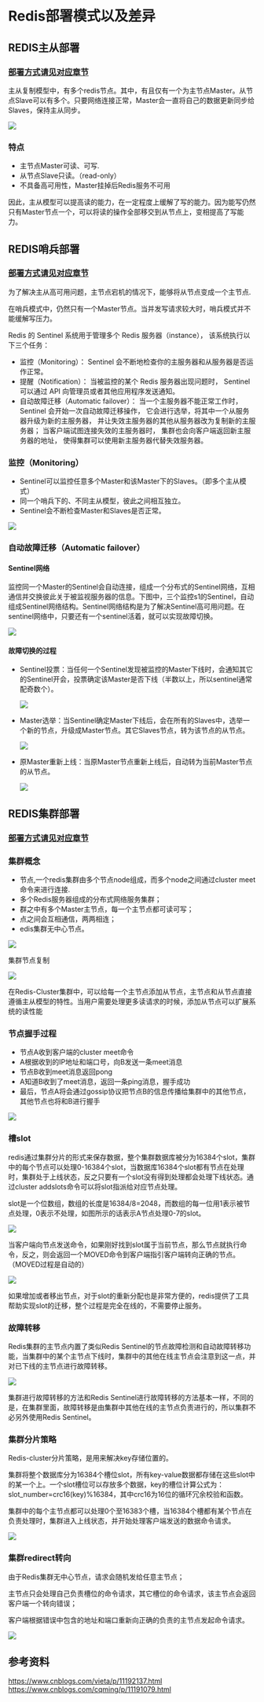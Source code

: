 # Redis部署模式以及差异

## REDIS主从部署

### [部署方式请见对应章节](01-install.md)

主从复制模型中，有多个redis节点。其中，有且仅有一个为主节点Master。从节点Slave可以有多个。只要网络连接正常，Master会一直将自己的数据更新同步给Slaves，保持主从同步。

![](images/deploy-model-master-slave-01.png)

### 特点
- 主节点Master可读、可写.
- 从节点Slave只读。（read-only）
- 不具备高可用性，Master挂掉后Redis服务不可用

因此，主从模型可以提高读的能力，在一定程度上缓解了写的能力。因为能写仍然只有Master节点一个，可以将读的操作全部移交到从节点上，变相提高了写能力。


## REDIS哨兵部署

### [部署方式请见对应章节](01-install.md)

为了解决主从高可用问题，主节点宕机的情况下，能够将从节点变成一个主节点.

在哨兵模式中，仍然只有一个Master节点。当并发写请求较大时，哨兵模式并不能缓解写压力。

Redis 的 Sentinel 系统用于管理多个 Redis 服务器（instance）， 该系统执行以下三个任务：
- 监控（Monitoring）： Sentinel 会不断地检查你的主服务器和从服务器是否运作正常。
- 提醒（Notification）： 当被监控的某个 Redis 服务器出现问题时， Sentinel 可以通过 API 向管理员或者其他应用程序发送通知。
- 自动故障迁移（Automatic failover）： 当一个主服务器不能正常工作时， Sentinel 会开始一次自动故障迁移操作， 它会进行选举，将其中一个从服务器升级为新的主服务器， 并让失效主服务器的其他从服务器改为复制新的主服务器； 当客户端试图连接失效的主服务器时， 集群也会向客户端返回新主服务器的地址， 使得集群可以使用新主服务器代替失效服务器。

### 监控（Monitoring）
- Sentinel可以监控任意多个Master和该Master下的Slaves。（即多个主从模式）
- 同一个哨兵下的、不同主从模型，彼此之间相互独立。
- Sentinel会不断检查Master和Slaves是否正常。

![](images/deploy-model-sentinel-01.png)

### 自动故障迁移（Automatic failover）
####  Sentinel网络
监控同一个Master的Sentinel会自动连接，组成一个分布式的Sentinel网络，互相通信并交换彼此关于被监视服务器的信息。下图中，三个监控s1的Sentinel，自动组成Sentinel网络结构。Sentinel网络结构是为了解决Sentinel高可用问题。在sentinel网络中，只要还有一个sentinel活着，就可以实现故障切换。

![](images/deploy-model-sentinel-02.png)

#### 故障切换的过程
- Sentinel投票：当任何一个Sentinel发现被监控的Master下线时，会通知其它的Sentinel开会，投票确定该Master是否下线（半数以上，所以sentinel通常配奇数个）。

  ![](images/deploy-model-sentinel-03.png)

- Master选举：当Sentinel确定Master下线后，会在所有的Slaves中，选举一个新的节点，升级成Master节点。其它Slaves节点，转为该节点的从节点。

  ![](images/deploy-model-sentinel-04.png)

- 原Master重新上线：当原Master节点重新上线后，自动转为当前Master节点的从节点。
  
  ![](images/deploy-model-sentinel-05.png)

## REDIS集群部署 

### [部署方式请见对应章节](01-install.md)

### 集群概念
- 节点,一个redis集群由多个节点node组成，而多个node之间通过cluster meet命令来进行连接.
- 多个Redis服务器组成的分布式网络服务集群；
- 群之中有多个Master主节点，每一个主节点都可读可写；
- 点之间会互相通信，两两相连；
- edis集群无中心节点。

![](images/deploy-model-cluster-01.png)

集群节点复制 

![](images/deploy-model-cluster-02.png)

在Redis-Cluster集群中，可以给每一个主节点添加从节点，主节点和从节点直接遵循主从模型的特性。当用户需要处理更多读请求的时候，添加从节点可以扩展系统的读性能
### 节点握手过程
- 节点A收到客户端的cluster meet命令
- A根据收到的IP地址和端口号，向B发送一条meet消息
- 节点B收到meet消息返回pong
- A知道B收到了meet消息，返回一条ping消息，握手成功
- 最后，节点A将会通过gossip协议把节点B的信息传播给集群中的其他节点，其他节点也将和B进行握手

![](images/deploy-model-cluster-06.jpeg)

### 槽slot
redis通过集群分片的形式来保存数据，整个集群数据库被分为16384个slot，集群中的每个节点可以处理0-16384个slot，当数据库16384个slot都有节点在处理时，集群处于上线状态，反之只要有一个slot没有得到处理都会处理下线状态。通过cluster addslots命令可以将slot指派给对应节点处理。

slot是一个位数组，数组的长度是16384/8=2048，而数组的每一位用1表示被节点处理，0表示不处理，如图所示的话表示A节点处理0-7的slot。

![](images/deploy-model-cluster-07.jpeg)

当客户端向节点发送命令，如果刚好找到slot属于当前节点，那么节点就执行命令，反之，则会返回一个MOVED命令到客户端指引客户端转向正确的节点。（MOVED过程是自动的）

![](images/deploy-model-cluster-08.png)

如果增加或者移出节点，对于slot的重新分配也是非常方便的，redis提供了工具帮助实现slot的迁移，整个过程是完全在线的，不需要停止服务。

### 故障转移
Redis集群的主节点内置了类似Redis Sentinel的节点故障检测和自动故障转移功能，当集群中的某个主节点下线时，集群中的其他在线主节点会注意到这一点，并对已下线的主节点进行故障转移。

![](images/deploy-model-cluster-03.png)

集群进行故障转移的方法和Redis Sentinel进行故障转移的方法基本一样，不同的是，在集群里面，故障转移是由集群中其他在线的主节点负责进行的，所以集群不必另外使用Redis Sentinel。 

### 集群分片策略

Redis-cluster分片策略，是用来解决key存储位置的。

集群将整个数据库分为16384个槽位slot，所有key-value数据都存储在这些slot中的某一个上。一个slot槽位可以存放多个数据，key的槽位计算公式为：slot_number=crc16(key)%16384，其中crc16为16位的循环冗余校验和函数。

集群中的每个主节点都可以处理0个至16383个槽，当16384个槽都有某个节点在负责处理时，集群进入上线状态，并开始处理客户端发送的数据命令请求。

![](images/deploy-model-cluster-04.png)

### 集群redirect转向 
由于Redis集群无中心节点，请求会随机发给任意主节点；

主节点只会处理自己负责槽位的命令请求，其它槽位的命令请求，该主节点会返回客户端一个转向错误；

客户端根据错误中包含的地址和端口重新向正确的负责的主节点发起命令请求。

![](images/deploy-model-cluster-05.png)

## 参考资料
https://www.cnblogs.com/vieta/p/11192137.html
https://www.cnblogs.com/cqming/p/11191079.html
